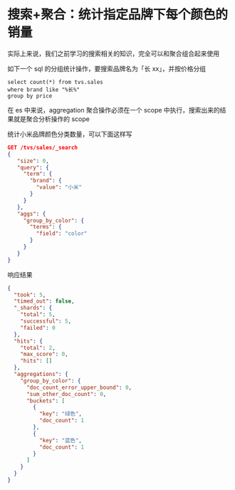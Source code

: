# 搜索+聚合：统计指定品牌下每个颜色的销量
实际上来说，我们之前学习的搜索相关的知识，完全可以和聚合组合起来使用

如下一个 sql 的分组统计操作，要搜索品牌名为「长 xx」，并按价格分组
```
select count(*) from tvs.sales
where brand like "%长%"
group by price
```

在 es 中来说，aggregation 聚合操作必须在一个 scope 中执行，搜索出来的结果就是聚合分析操作的 scope

统计小米品牌颜色分类数量，可以下面这样写

```json
GET /tvs/sales/_search
{
   "size": 0,
   "query": {
     "term": {
       "brand": {
         "value": "小米"
       }
     }
   },
   "aggs": {
     "group_by_color": {
       "terms": {
         "field": "color"
       }
     }
   }
}
```
响应结果

```json
{
  "took": 5,
  "timed_out": false,
  "_shards": {
    "total": 5,
    "successful": 5,
    "failed": 0
  },
  "hits": {
    "total": 2,
    "max_score": 0,
    "hits": []
  },
  "aggregations": {
    "group_by_color": {
      "doc_count_error_upper_bound": 0,
      "sum_other_doc_count": 0,
      "buckets": [
        {
          "key": "绿色",
          "doc_count": 1
        },
        {
          "key": "蓝色",
          "doc_count": 1
        }
      ]
    }
  }
}
```
